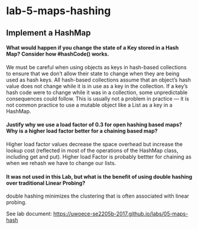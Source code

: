 # lab-5-maps-hashing

## Implement a HashMap

#### What would happen if you change the state of a Key stored in a Hash Map? Consider how #hashCode() works.
We must be careful when using objects as keys in hash-based collections to ensure that we don’t allow their state to change when 
they are being used as hash keys. All hash-based collections assume that an object’s hash value does not change while it is in 
use as a key in the collection. If a key’s hash code were to change while it was in a collection, some unpredictable consequences
could follow. This is usually not a problem in practice — it is not common practice to use a mutable 
object like a List as a key in a HashMap.
#### Justify why we use a load factor of 0.3 for open hashing based maps? Why is a higher load factor better for a chaining based map?
Higher  load factor values decrease the space overhead but increase the lookup cost (reflected in most of the operations of the 
HashMap class, including get and put). Higher load Factor is probably bettter for chaining as when we rehash we have to change our lists.
#### It was not used in this Lab, but what is the benefit of using double hashing over traditional Linear Probing?
double hashing minimizes the clustering that is often associated with linear probing.

See lab document: https://uwoece-se2205b-2017.github.io/labs/05-maps-hash
